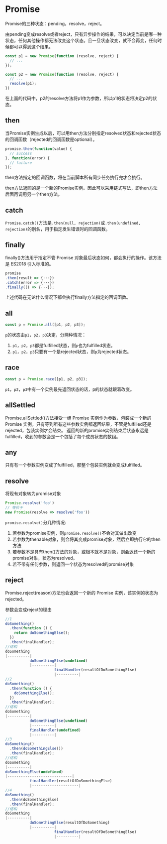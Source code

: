 # Promise
Promise的三种状态：pending，resolve，reject。

由pending变成resolve或者reject，只有异步操作的结果，可以决定当前是哪一种状态，任何其他操作都无法改变这个状态。且一旦状态改变，就不会再变，任何时候都可以得到这个结果。

```js
const p1 = new Promise(function (resolve, reject) {
  // ...
});

const p2 = new Promise(function (resolve, reject) {
  // ...
  resolve(p1);
})
```
在上面的代码中，p2的resolve方法将p1作为参数，所以p1的状态将决定p2的状态。

## then
当Promise实例生成以后，可以用then方法分别指定resolved状态和rejected状态的回调函数（rejected的回调函数是optional）。
```js
promise.then(function(value) {
  // success
}, function(error) {
  // failure
});
```
then方法指定的回调函数，将在当前脚本所有同步任务执行完才会执行。

then方法返回的是一个新的Promise实例。因此可以采用链式写法，即then方法后面再调用另一个then方法。

## catch
`Promise.catch()`方法是`.then(null, rejection)`或`.then(undefined, rejection)`的别名，用于指定发生错误时的回调函数。

## finally
finally()方法用于指定不管 Promise 对象最后状态如何，都会执行的操作。该方法是 ES2018 引入标准的。
```js
promise
.then(result => {···})
.catch(error => {···})
.finally(() => {···});
```
上述代码在无论什么情况下都会执行finally方法指定的回调函数。

## all
```js
const p = Promise.all([p1, p2, p3]);
```
`p`的状态由`p1`，`p2`，`p3`决定，分两种情况：
1. `p1`，`p2`，`p3`都是fulfilled状态，则`p`也为fulfilled状态。
2. `p1`，`p2`，`p3`只要有一个是rejected状态，则`p`为rejected状态。

## race
```js
const p = Promise.race([p1, p2, p3]);
```
`p1`，`p2`，`p3`中有一个实例最先返回状态的话，p的状态就跟着改变。

## allSettled
Promise.allSettled()方法接受一组 Promise 实例作为参数，包装成一个新的 Promise 实例。只有等到所有这些参数实例都返回结果，不管是fulfilled还是rejected，包装实例才会结束。
返回的新的promise实例结束后状态永远是fulfilled，收到的参数会是一个包括了每个成员状态的数组。

## any
只有有一个参数实例变成了fulfilled，那整个包装实例就会变成fulfilled。

## resolve
将现有对象转为promise对象
```js
Promise.resolve('foo')
// 等价于
new Promise(resolve => resolve('foo'))
```
`promise.resolve()`分几种情况:

1. 若参数为promise实例，则`promise.resolve()`不会对其做出改变
2. 若参数为thenable对象，则会将其变成promise对象，然后立即执行它的then方法
3. 若参数不是具有then()方法的对象，或根本就不是对象，则会返还一个新的promise对象，状态为resolved。
4. 若不带有任何参数，则返回一个状态为resolved的promise对象

## reject
Promise.reject(reason)方法也会返回一个新的 Promise 实例，该实例的状态为rejected。

参数会变成reject的理由

```js
//1
doSomething()
  .then(function () {
    return doSomethingElse();
  })
  .then(finalHandler);
//结构
doSomething
|----------|
           doSomethingElse(undefined)
           |----------|
                      finalHandler(resultOfDoSomethingElse)
                      |----------|
//2
doSomething()
  .then(function () {
    doSomethingElse();
  })
  .then(finalHandler);
//结构
doSomething
|----------|
           doSomethingElse(undefined)
           |----------|
           finalHandler(undefined)
           |----------|
//3
doSomething()
  .then(doSomethingElse())
  .then(finalHandler);
//结构
doSomething
|----------|
doSomethingElse(undefined)
|-----------------------------|
           finalHandler(resultOfDoSomethingElse)
           |---------------------|
//4
doSomething()
  .then(doSomethingElse)
  .then(finalHandler);
//结构
doSomething
|----------|
           doSomethingElse(resultOfDoSomething)
           |----------|
                      finalHandler(resultOfDoSomethingElse)
                      |----------|
```
